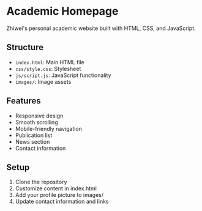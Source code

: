 # Academic Homepage

Zhiwei's personal academic website built with HTML, CSS, and JavaScript.

## Structure
- `index.html`: Main HTML file
- `css/style.css`: Stylesheet
- `js/script.js`: JavaScript functionality
- `images/`: Image assets

## Features
- Responsive design
- Smooth scrolling
- Mobile-friendly navigation
- Publication list
- News section
- Contact information

## Setup
1. Clone the repository
2. Customize content in index.html
3. Add your profile picture to images/
4. Update contact information and links
